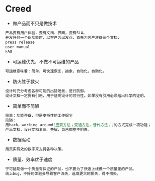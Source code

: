 # Creed

* 做产品而不只是做技术
```md
产品要有用户体验，要有文档、界面，要有SLA。
开发任何一个新功能时，以客户为出发点，首先为客户准备三个文档:
press release
user manual
FAQ
```
* 可运维优先，不做不可运维的产品
```md
可运维意味着：简单，可快速恢复，抽象，自动化，自助化。
```
*  防火胜于救火
```md
设计时充分考虑各种可能的出错场景，进行防御。
设计文档一定要有引用，用于证明设计的可行性。如果没有引用必须给出科学的证明。
```
*  简单而不简陋
```md
简单：功能齐备，但是支持性的工作很少
简陋：
用hack，working around[应变方法；变通方法，替代方法；]的方式完成一项功能；
产品文档，设计文档复杂、费解，自己都整不明白。
```
* 数据驱动
```md
用真实有效的数字来支持各种决策。
```
* 质量、效率优于速度  
```md
宁可延期做一个质量有保证的产品，也不要为了快速上线做一个质量差的产品。
线上bug，不好的体验会导致客户流失，造成更大的损失，得不偿失。
```

